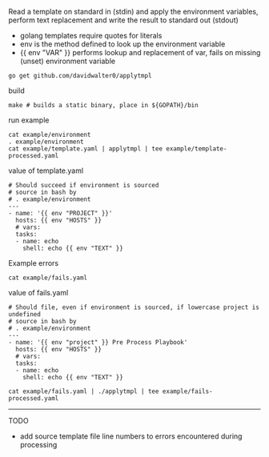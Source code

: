 Read a template on standard in (stdin) and apply the environment
variables, perform text replacement and write the result to standard
out (stdout)

- golang templates require quotes for literals
- env is the method defined to look up the environment variable
- {{ env "VAR" }} performs lookup and replacement of var, fails on
  missing (unset) environment variable

```
go get github.com/davidwalter0/applytmpl
```

build 

```
make # builds a static binary, place in ${GOPATH}/bin
```

run example

```
cat example/environment
. example/environment
cat example/template.yaml | applytmpl | tee example/template-processed.yaml
```

value of template.yaml

```
# Should succeed if environment is sourced
# source in bash by
# . example/environment
---
- name: '{{ env "PROJECT" }}'
  hosts: {{ env "HOSTS" }}
  # vars:
  tasks:
  - name: echo
    shell: echo {{ env "TEXT" }}
```

Example errors

```
cat example/fails.yaml
```

value of fails.yaml

```
# Should file, even if environment is sourced, if lowercase project is undefined
# source in bash by
# . example/environment
---
- name: '{{ env "project" }} Pre Process Playbook'
  hosts: {{ env "HOSTS" }}
  # vars:
  tasks:
  - name: echo
    shell: echo {{ env "TEXT" }}
```


```
cat example/fails.yaml | ./applytmpl | tee example/fails-processed.yaml
```

---

TODO

- add source template file line numbers to errors encountered during
  processing

